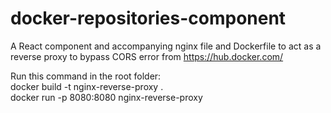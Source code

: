# docker-repositories-component
A React component and accompanying nginx file and Dockerfile to act as a reverse proxy to bypass CORS error from https://hub.docker.com/

Run this command in the root folder: \
docker build -t nginx-reverse-proxy . \
docker run -p 8080:8080 nginx-reverse-proxy
